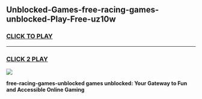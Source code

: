 
## Unblocked-Games-free-racing-games-unblocked-Play-Free-uz10w
<h3>
<a href="https://premium76.site?title=free-racing-games-unblocked&ref=23A">CLICK TO PLAY</a></h3>
<hr>

<h3>
<a href="https://premium76.site?title=free-racing-games-unblocked&ref=23A">CLICK 2 PLAY</a>
  
</h3>

<a href="https://premium76.site?title=free-racing-games-unblocked&ref=23A"><img src="https://clearcache.store/games.png"></a>


**free-racing-games-unblocked games unblocked: Your Gateway to Fun and Accessible Online Gaming**
